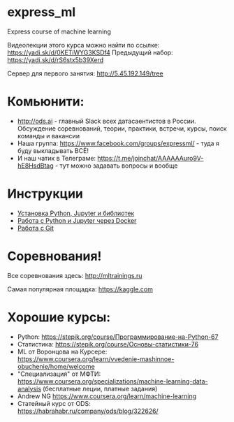 # express_ml
Express course of machine learning

Видеолекции этого курса можно найти по ссылке: https://yadi.sk/d/0KETiWYG3KSDf4
Предыдущий набор: https://yadi.sk/d/rS6stx5b39Xerd

Сервер для первого занятия: http://5.45.192.149/tree

# Комьюнити:

- http://ods.ai - главный Slack всех датасаентистов в России. Обсуждение соревнований, теории, практики, встречи, курсы, поиск команды и вакансии
- Наша группа: https://www.facebook.com/groups/expressml/ - туда я буду выкладывать ВСЁ!
- И наш чатик в Телеграме: https://t.me/joinchat/AAAAAAuro9V-hE8HsdBtag - тут можно задавать вопросы и вообще

# Инструкции

- [Установка Python, Jupyter и библиотек](installation_guide.md)
- [Работа с Python и Jupyter через Docker](jupyter_docker_guide.md)
- [Работа с Git](git_guide.md)

# Соревнования!
Все соревнования здесь: http://mltrainings.ru

Самая популярная площадка: https://kaggle.com

# Хорошие курсы:
- Python: https://stepik.org/course/Программирование-на-Python-67
- Статистика: https://stepik.org/course/Основы-статистики-76
- ML от Воронцова на Курсере: https://www.coursera.org/learn/vvedenie-mashinnoe-obuchenie/home/welcome
- "Специализация" от МФТИ: https://www.coursera.org/specializations/machine-learning-data-analysis (бесплатные леции, платные задания)
- Andrew NG https://www.coursera.org/learn/machine-learning
- Статейный курс от ODS: https://habrahabr.ru/company/ods/blog/322626/
